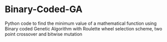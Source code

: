 # Binary-Coded-GA
Python code to find the minimum value of a mathematical function using Binary coded Genetic Algorithm with Roulette wheel selection scheme, two point crossover and bitwise mutation
